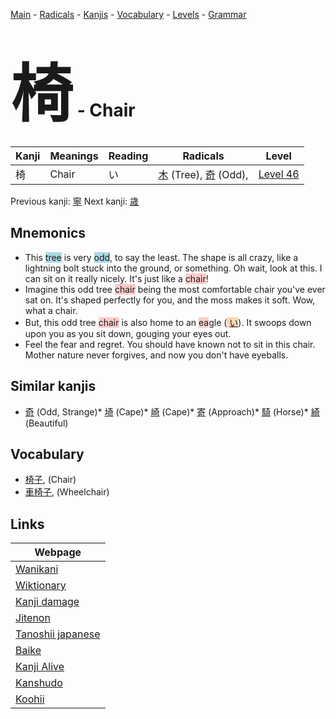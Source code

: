 <style> bigfont {font-size: 100px}</style>
[Main](../index.md) -
[Radicals](../radicals.md) -
[Kanjis](../kanjis.md) -
[Vocabulary](../vocabulary.md) -
[Levels](../levels.md) -
[Grammar](../grammar.md)
# <bigfont> 椅</bigfont> - Chair 

| Kanji | Meanings | Reading | Radicals | Level |
| --- | --- | --- | --- | --- |
| 椅 | Chair | い | [木](../radicals/木.md) (Tree), [奇](../radicals/奇.md) (Odd),  | [Level 46](../levels/wk_level46.md) |

Previous kanji: [寧](寧.md) Next kanji: [歳](歳.md) 

## Mnemonics
 * This <span style="background-color:#ADD8E6"> tree</span> is very <span style="background-color:#ADD8E6"> odd</span>, to say the least. The shape is all crazy, like a lightning bolt stuck into the ground, or something. Oh wait, look at this. I can sit on it really nicely. It's just like a <span style="background-color:#ffcccb"> chair</span>!
* Imagine this odd tree <span style="background-color:#ffcccb"> chair</span> being the most comfortable chair you've ever sat on. It's shaped perfectly for you, and the moss makes it soft. Wow, what a chair.
* But, this odd tree <span style="background-color:#ffcccb"> chair</span> is also home to an <span style="background-color:#ffcccb"> ea</span>gle (<span style="background-color:#fed8b1"> [い](https://jisho.org/search/い)</span>). It swoops down upon you as you sit down, gouging your eyes out.
* Feel the fear and regret. You should have known not to sit in this chair. Mother nature never forgives, and now you don't have eyeballs.


## Similar kanjis
 * [奇](奇.md) (Odd, Strange)* [埼](埼.md) (Cape)* [崎](崎.md) (Cape)* [寄](寄.md) (Approach)* [騎](騎.md) (Horse)* [綺](綺.md) (Beautiful)


## Vocabulary
 * [椅子](../vocabulary/椅.md), (Chair)
* [車椅子](../vocabulary/椅.md), (Wheelchair)



## Links 

| Webpage |
| --- |
| [Wanikani          ](https://www.wanikani.com/kanji/椅) |
| [Wiktionary        ](https://en.wiktionary.org/wiki/椅) |
| [Kanji damage      ](http://www.kanjidamage.com/kanji/search?utf8=✓&q=椅) |
| [Jitenon           ](https://jitenon.com/kanji/椅) |
| [Tanoshii japanese ](https://www.tanoshiijapanese.com/dictionary/kanji.cfm?k=椅) |
| [Baike             ](https://baike.baidu.com/item/椅) |
| [Kanji Alive       ](https://app.kanjialive.com/椅) |
| [Kanshudo          ](https://www.kanshudo.com/searchmn?q=椅) |
| [Koohii            ](https://kanji.koohii.com/study/kanji/椅) |
